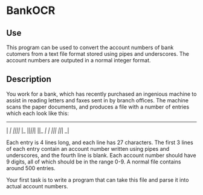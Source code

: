 # BankOCR

## Use

This program can be used to convert the account numbers of bank cutomers from a text file format stored using pipes and underscores. The account numbers are outputed in
a normal integer format.

## Description

You work for a bank, which has recently purchased an ingenious machine to assist in reading letters and faxes sent in by branch offices. 
The machine scans the paper documents, and produces a file with a number of entries which each look like this:

   _  _     _  _  _  _  _ 
  | _| _||_||_ |_   ||_||_|
  ||_  _|  | _||_|  ||_| _|

Each entry is 4 lines long, and each line has 27 characters. The first 3 lines of each entry contain an account number written using pipes and underscores, 
and the fourth line is blank. Each account number should have 9 digits, all of which should be in the range 0-9. A normal file contains around 500 entries.

Your first task is to write a program that can take this file and parse it into actual account numbers.
